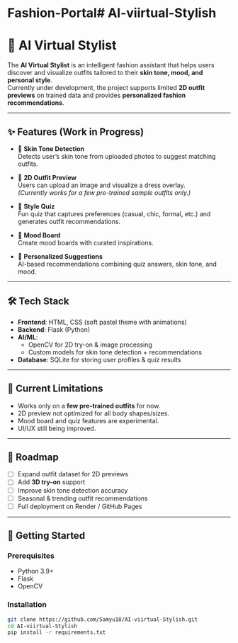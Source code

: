 # Fashion-Portal# AI-viirtual-Stylish
# 👗 AI Virtual Stylist

The **AI Virtual Stylist** is an intelligent fashion assistant that helps users discover and visualize outfits tailored to their **skin tone, mood, and personal style**.  
Currently under development, the project supports limited **2D outfit previews** on trained data and provides **personalized fashion recommendations**.

---

## ✨ Features (Work in Progress)

- 🎨 **Skin Tone Detection**  
  Detects user’s skin tone from uploaded photos to suggest matching outfits.

- 👕 **2D Outfit Preview**  
  Users can upload an image and visualize a dress overlay.  
  _(Currently works for a few pre-trained sample outfits only.)_

- 🧩 **Style Quiz**  
  Fun quiz that captures preferences (casual, chic, formal, etc.) and generates outfit recommendations.

- 📌 **Mood Board**  
  Create mood boards with curated inspirations.

- 🤖 **Personalized Suggestions**  
  AI-based recommendations combining quiz answers, skin tone, and mood.

---

## 🛠️ Tech Stack

- **Frontend**: HTML, CSS (soft pastel theme with animations)  
- **Backend**: Flask (Python)  
- **AI/ML**:  
  - OpenCV for 2D try-on & image processing  
  - Custom models for skin tone detection + recommendations  
- **Database**: SQLite for storing user profiles & quiz results  

---

## 🚧 Current Limitations

- Works only on a **few pre-trained outfits** for now.  
- 2D preview not optimized for all body shapes/sizes.  
- Mood board and quiz features are experimental.  
- UI/UX still being improved.  

---

## 📌 Roadmap

- [ ] Expand outfit dataset for 2D previews  
- [ ] Add **3D try-on** support  
- [ ] Improve skin tone detection accuracy  
- [ ] Seasonal & trending outfit recommendations  
- [ ] Full deployment on Render / GitHub Pages  

---

## 🚀 Getting Started

### Prerequisites
- Python 3.9+  
- Flask  
- OpenCV  

### Installation
```bash
git clone https://github.com/Samyu18/AI-viirtual-Stylish.git
cd AI-viirtual-Stylish
pip install -r requirements.txt
